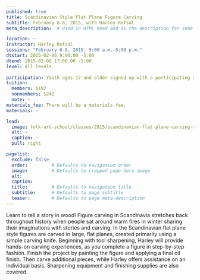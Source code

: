 ```yaml
---
published: true
title: Scandinavian Style Flat Plane Figure Carving 
subtitle: February 6-8, 2015, with Harley Refsal 
meta_description:  # Used in HTML head and as the description for some search engines

location: ~
instructor: Harley Refsal 
sessions: "February 6-8, 2015, 9:00 a.m.–5:00 p.m."
dtstart: 2015-02-06 9:00:00 -5:00
dtend: 2015-02-08 17:00:00 -5:00
level: All levels. 
  
participation: Youth ages 12 and older signed up with a participating adult receive a 25% discount. 
tuition:
  members: $192
  nonmembers: $242
  note: ~
materials_fee: There will be a materials fee. 
materials: ~

lead:
  image: folk-art-school/classes/2015/scandinavian-flat-plane-carving-refsal.jpg
  alt: ~
  caption: ~
  pull: right

pagelist:
  exclude: false
  order:         # Defaults to navigation order  
  image:         # Defaults to cropped page hero image
  alt:
  caption:
  title:         # Defaults to navigation title
  subtitle:      # Defaults to page subtitle
  teaser:        # Defaults to page meta-description 
---
```

Learn to tell a story in wood! Figure carving in Scandinavia stretches back throughout history when people sat around warm fires in winter sharing their imaginations with stories and carving. In the Scandinavian flat plane style figures are carved in large, flat planes, created primarily using a simple carving knife. Beginning with tool sharpening, Harley will provide hands-on carving experiences, as you complete a figure in step-by-step fashion. Finish the project by painting the figure and applying a final oil finish. Then carve additional pieces, while Harley offers assistance on an individual basis. Sharpening equipment and finishing supplies are also covered. 